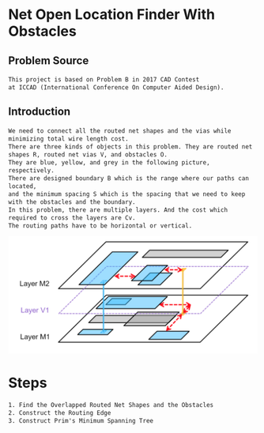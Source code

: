 # Net Open Location Finder With Obstacles

Problem Source
--------

    This project is based on Problem B in 2017 CAD Contest 
    at ICCAD (International Conference On Computer Aided Design).
    
    
Introduction
-------------
    
    We need to connect all the routed net shapes and the vias while minimizing total wire length cost. 
    There are three kinds of objects in this problem. They are routed net shapes R, routed net vias V, and obstacles O. 
    They are blue, yellow, and grey in the following picture, respectively. 
    There are designed boundary B which is the range where our paths can located, 
    and the minimum spacing S which is the spacing that we need to keep with the obstacles and the boundary. 
    In this problem, there are multiple layers. And the cost which required to cross the layers are Cv. 
    The routing paths have to be horizontal or vertical.

![image](https://github.com/muachilin/Net-Open-Location-Finder-With-Obstacles/blob/master/problem_example.png)

Steps
======

    1. Find the Overlapped Routed Net Shapes and the Obstacles
    2. Construct the Routing Edge
    3. Construct Prim's Minimum Spanning Tree
